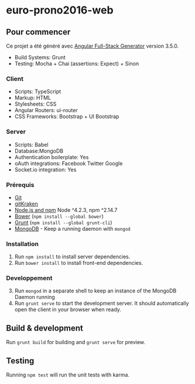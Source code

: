 # euro-prono2016-web

## Pour commencer
Ce projet a été généré avec [Angular Full-Stack Generator](https://github.com/DaftMonk/generator-angular-fullstack) version 3.5.0.

- Build Systems: Grunt
- Testing: Mocha + Chai (assertions: Expect) + Sinon 

### Client
- Scripts: TypeScript
- Markup: HTML
- Stylesheets: CSS
- Angular Routers: ui-router
- CSS Frameworks: Bootstrap + UI Bootstrap

### Server
- Scripts: Babel
- Database:MongoDB
- Authentication boilerplate: Yes
- oAuth integrations: Facebook Twitter Google
- Socket.io integration: Yes

### Prérequis

- [Git](https://git-scm.com/)
- [gitKraken](https://www.gitkraken.com/)
- [Node.js and npm](nodejs.org) Node ^4.2.3, npm ^2.14.7
- [Bower](bower.io) (`npm install --global bower`)
- [Grunt](http://gruntjs.com/) (`npm install --global grunt-cli`)
- [MongoDB](https://www.mongodb.org/) - Keep a running daemon with `mongod`

### Installation
1. Run `npm install` to install server dependencies.
2. Run `bower install` to install front-end dependencies.

### Developpement
3. Run `mongod` in a separate shell to keep an instance of the MongoDB Daemon running
4. Run `grunt serve` to start the development server. It should automatically open the client in your browser when ready.

## Build & development
Run `grunt build` for building and `grunt serve` for preview.

## Testing
Running `npm test` will run the unit tests with karma.
